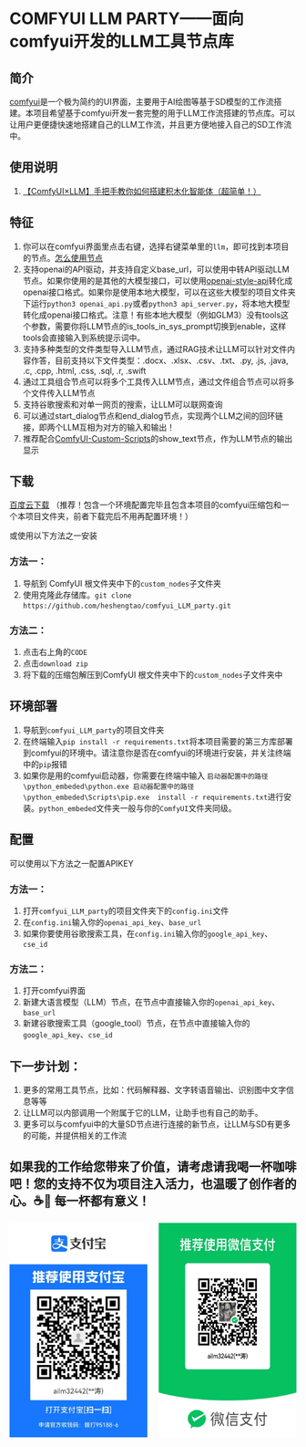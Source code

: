 # **COMFYUI LLM PARTY——面向comfyui开发的LLM工具节点库** 

## 简介
[comfyui](https://github.com/comfyanonymous/ComfyUI)是一个极为简约的UI界面，主要用于AI绘图等基于SD模型的工作流搭建。本项目希望基于comfyui开发一套完整的用于LLM工作流搭建的节点库。可以让用户更便捷快速地搭建自己的LLM工作流，并且更方便地接入自己的SD工作流中。

## 使用说明
1. [【ComfyUI×LLM】手把手教你如何搭建积木化智能体（超简单！）](https://www.bilibili.com/video/BV1JZ421v7Tw/?vd_source=f229e378448918b84afab7c430c6a75b)

## 特征
1. 你可以在comfyui界面里点击右键，选择右键菜单里的`llm`，即可找到本项目的节点。[怎么使用节点](how_to_use_nodes_ZH.md)
2. 支持openai的API驱动，并支持自定义base_url，可以使用中转API驱动LLM节点。如果你使用的是其他的大模型接口，可以使用[openai-style-api](https://github.com/tian-minghui/openai-style-api)转化成openai接口格式。如果你是使用本地大模型，可以在这些大模型的项目文件夹下运行`python3 openai_api.py`或者`python3 api_server.py`，将本地大模型转化成openai接口格式。注意！有些本地大模型（例如GLM3）没有tools这个参数，需要你将LLM节点的is_tools_in_sys_prompt切换到enable，这样tools会直接输入到系统提示词中。
3. 支持多种类型的文件类型导入LLM节点，通过RAG技术让LLM可以针对文件内容作答，目前支持以下文件类型：.docx、.xlsx、.csv、.txt、.py, .js, .java, .c, .cpp, .html, .css, .sql, .r, .swift
4. 通过工具组合节点可以将多个工具传入LLM节点，通过文件组合节点可以将多个文件传入LLM节点
5. 支持谷歌搜索和对单一网页的搜索，让LLM可以联网查询
6. 可以通过start_dialog节点和end_dialog节点，实现两个LLM之间的回环链接，即两个LLM互相为对方的输入和输出！
7. 推荐配合[ComfyUI-Custom-Scripts](https://github.com/pythongosssss/ComfyUI-Custom-Scripts)的show_text节点，作为LLM节点的输出显示

## 下载
[百度云下载](https://pan.baidu.com/s/13ogn1np6bHgxOJhS--QJmg?pwd=jppj) （推荐！包含一个环境配置完毕且包含本项目的comfyui压缩包和一个本项目文件夹，前者下载完后不用再配置环境！）

或使用以下方法之一安装
### 方法一：
1. 导航到 ComfyUI 根文件夹中下的`custom_nodes`子文件夹
2. 使用克隆此存储库。`git clone https://github.com/heshengtao/comfyui_LLM_party.git`

### 方法二：
1. 点击右上角的`CODE`
2. 点击`download zip`
3. 将下载的压缩包解压到ComfyUI 根文件夹中下的`custom_nodes`子文件夹中

## 环境部署
1. 导航到`comfyui_LLM_party`的项目文件夹
2. 在终端输入`pip install -r requirements.txt`将本项目需要的第三方库部署到comfyui的环境中。请注意你是否在comfyui的环境进行安装，并关注终端中的`pip`报错
3. 如果你是用的comfyui启动器，你需要在终端中输入 `启动器配置中的路径\python_embeded\python.exe 启动器配置中的路径\python_embeded\Scripts\pip.exe  install -r requirements.txt`进行安装。`python_embeded`文件夹一般与你的`ComfyUI`文件夹同级。

## 配置
可以使用以下方法之一配置APIKEY
### 方法一：
1. 打开`comfyui_LLM_party`的项目文件夹下的`config.ini`文件
2. 在`config.ini`输入你的`openai_api_key`、`base_url`
3. 如果你要使用谷歌搜索工具，在`config.ini`输入你的`google_api_key`、`cse_id`

### 方法二：
1. 打开comfyui界面
2. 新建大语言模型（LLM）节点，在节点中直接输入你的`openai_api_key`、`base_url`
3. 新建谷歌搜索工具（google_tool）节点，在节点中直接输入你的`google_api_key`、`cse_id`

## 下一步计划：
1. 更多的常用工具节点，比如：代码解释器、文字转语音输出、识别图中文字信息等等
2. 让LLM可以内部调用一个附属于它的LLM，让助手也有自己的助手。
3. 更多可以与comfyui中的大量SD节点进行连接的新节点，让LLM与SD有更多的可能，并提供相关的工作流

## 如果我的工作给您带来了价值，请考虑请我喝一杯咖啡吧！您的支持不仅为项目注入活力，也温暖了创作者的心。☕💖 每一杯都有意义！
<div style="display:flex; justify-content:space-between;">
    <img src="img/zhifubao.jpg" style="width: 48%;" />
    <img src="img/wechat.jpg" style="width: 48%;" />
</div>
